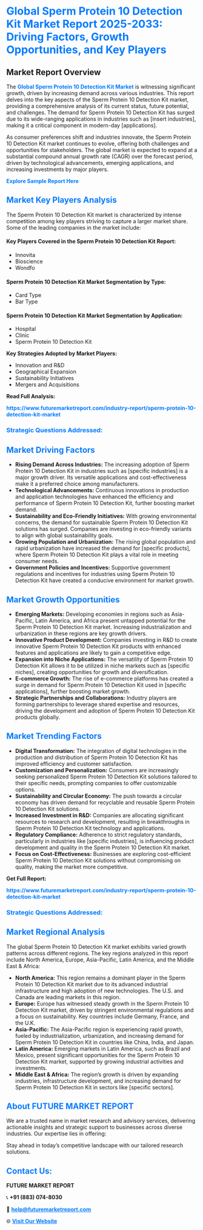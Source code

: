 <h1 style="color: #007BFF;">Global Sperm Protein 10 Detection Kit Market Report 2025-2033: Driving Factors, Growth Opportunities, and Key Players</h1>

<section id="overview">
<h2>Market Report Overview</h2>
<p>The <a href="https://www.futuremarketreport.com/industry-report/sperm-protein-10-detection-kit-market" style="color: #007BFF; text-decoration: none;"><strong>Global Sperm Protein 10 Detection Kit Market</strong></a> is witnessing significant growth, driven by increasing demand across various industries. This report delves into the key aspects of the Sperm Protein 10 Detection Kit market, providing a comprehensive analysis of its current status, future potential, and challenges. The demand for Sperm Protein 10 Detection Kit has surged due to its wide-ranging applications in industries such as [insert industries], making it a critical component in modern-day [applications].</p>
<p>As consumer preferences shift and industries innovate, the Sperm Protein 10 Detection Kit market continues to evolve, offering both challenges and opportunities for stakeholders. The global market is expected to expand at a substantial compound annual growth rate (CAGR) over the forecast period, driven by technological advancements, emerging applications, and increasing investments by major players.</p>
</section>

<section id="overview">
<p><a href="https://www.futuremarketreport.com/request-sample/reportId=123203" style="color: #007BFF; text-decoration: none;"><strong>Explore Sample Report Here</strong></a></p>
</section>

<section id="key-players">
<h2 style="color: #007BFF;">Market Key Players Analysis</h2>
<p>The Sperm Protein 10 Detection Kit market is characterized by intense competition among key players striving to capture a larger market share. Some of the leading companies in the market include:</p>
<h4>Key Players Covered in the Sperm Protein 10 Detection Kit Report:</h4>
<ul><li>Innovita</li><li>Bioscience</li><li>Wondfo</li></ul>
<h4>Sperm Protein 10 Detection Kit Market Segmentation by Type:</h4>
<ul><li>Card Type</li><li>Bar Type</li></ul>

<h4>Sperm Protein 10 Detection Kit Market Segmentation by Application:</h4>
<ul><li>Hospital</li><li>Clinic</li><li>Sperm Protein 10 Detection Kit</li></ul>
<p><strong>Key Strategies Adopted by Market Players:</strong></p>
<ul>
<li>Innovation and R&D</li>
<li>Geographical Expansion</li>
<li>Sustainability Initiatives</li>
<li>Mergers and Acquisitions</li>
</ul>
</section>

<section>
<p><strong>Read Full Analysis: </strong></p><a href="https://www.futuremarketreport.com/industry-report/sperm-protein-10-detection-kit-market" style="color: #007BFF; text-decoration: none;"><strong>https://www.futuremarketreport.com/industry-report/sperm-protein-10-detection-kit-market</strong></a>
<h3 style="color: #007BFF;">Strategic Questions Addressed:</h3>
</section>

<section id="driving-factors">
<h2 style="color: #007BFF;">Market Driving Factors</h2>
<ul>
<li><strong>Rising Demand Across Industries:</strong> The increasing adoption of Sperm Protein 10 Detection Kit in industries such as [specific industries] is a major growth driver. Its versatile applications and cost-effectiveness make it a preferred choice among manufacturers.</li>
<li><strong>Technological Advancements:</strong> Continuous innovations in production and application technologies have enhanced the efficiency and performance of Sperm Protein 10 Detection Kit, further boosting market demand.</li>
<li><strong>Sustainability and Eco-Friendly Initiatives:</strong> With growing environmental concerns, the demand for sustainable Sperm Protein 10 Detection Kit solutions has surged. Companies are investing in eco-friendly variants to align with global sustainability goals.</li>
<li><strong>Growing Population and Urbanization:</strong> The rising global population and rapid urbanization have increased the demand for [specific products], where Sperm Protein 10 Detection Kit plays a vital role in meeting consumer needs.</li>
<li><strong>Government Policies and Incentives:</strong> Supportive government regulations and incentives for industries using Sperm Protein 10 Detection Kit have created a conducive environment for market growth.</li>
</ul>
</section>

<section id="growth-opportunities">
<h2 style="color: #007BFF;">Market Growth Opportunities</h2>
<ul>
<li><strong>Emerging Markets:</strong> Developing economies in regions such as Asia-Pacific, Latin America, and Africa present untapped potential for the Sperm Protein 10 Detection Kit market. Increasing industrialization and urbanization in these regions are key growth drivers.</li>
<li><strong>Innovative Product Development:</strong> Companies investing in R&D to create innovative Sperm Protein 10 Detection Kit products with enhanced features and applications are likely to gain a competitive edge.</li>
<li><strong>Expansion into Niche Applications:</strong> The versatility of Sperm Protein 10 Detection Kit allows it to be utilized in niche markets such as [specific niches], creating opportunities for growth and diversification.</li>
<li><strong>E-commerce Growth:</strong> The rise of e-commerce platforms has created a surge in demand for Sperm Protein 10 Detection Kit used in [specific applications], further boosting market growth.</li>
<li><strong>Strategic Partnerships and Collaborations:</strong> Industry players are forming partnerships to leverage shared expertise and resources, driving the development and adoption of Sperm Protein 10 Detection Kit products globally.</li>
</ul>
</section>

<section id="trending-factors">
<h2 style="color: #007BFF;">Market Trending Factors</h2>
<ul>
<li><strong>Digital Transformation:</strong> The integration of digital technologies in the production and distribution of Sperm Protein 10 Detection Kit has improved efficiency and customer satisfaction.</li>
<li><strong>Customization and Personalization:</strong> Consumers are increasingly seeking personalized Sperm Protein 10 Detection Kit solutions tailored to their specific needs, prompting companies to offer customizable options.</li>
<li><strong>Sustainability and Circular Economy:</strong> The push towards a circular economy has driven demand for recyclable and reusable Sperm Protein 10 Detection Kit solutions.</li>
<li><strong>Increased Investment in R&D:</strong> Companies are allocating significant resources to research and development, resulting in breakthroughs in Sperm Protein 10 Detection Kit technology and applications.</li>
<li><strong>Regulatory Compliance:</strong> Adherence to strict regulatory standards, particularly in industries like [specific industries], is influencing product development and quality in the Sperm Protein 10 Detection Kit market.</li>
<li><strong>Focus on Cost-Effectiveness:</strong> Businesses are exploring cost-efficient Sperm Protein 10 Detection Kit solutions without compromising on quality, making the market more competitive.</li>
</ul>
</section>

<section>
<p><strong>Get Full Report: </strong></p><a href="https://www.futuremarketreport.com/industry-report/sperm-protein-10-detection-kit-market" style="color: #007BFF; text-decoration: none;"><strong>https://www.futuremarketreport.com/industry-report/sperm-protein-10-detection-kit-market</strong></a>
<h3 style="color: #007BFF;">Strategic Questions Addressed:</h3>
</section>


<section id="regional-analysis">
<h2 style="color: #007BFF;">Market Regional Analysis</h2>
<p>The global Sperm Protein 10 Detection Kit market exhibits varied growth patterns across different regions. The key regions analyzed in this report include North America, Europe, Asia-Pacific, Latin America, and the Middle East & Africa:</p>
<ul>
<li><strong>North America:</strong> This region remains a dominant player in the Sperm Protein 10 Detection Kit market due to its advanced industrial infrastructure and high adoption of new technologies. The U.S. and Canada are leading markets in this region.</li>
<li><strong>Europe:</strong> Europe has witnessed steady growth in the Sperm Protein 10 Detection Kit market, driven by stringent environmental regulations and a focus on sustainability. Key countries include Germany, France, and the U.K.</li>
<li><strong>Asia-Pacific:</strong> The Asia-Pacific region is experiencing rapid growth, fueled by industrialization, urbanization, and increasing demand for Sperm Protein 10 Detection Kit in countries like China, India, and Japan.</li>
<li><strong>Latin America:</strong> Emerging markets in Latin America, such as Brazil and Mexico, present significant opportunities for the Sperm Protein 10 Detection Kit market, supported by growing industrial activities and investments.</li>
<li><strong>Middle East & Africa:</strong> The region’s growth is driven by expanding industries, infrastructure development, and increasing demand for Sperm Protein 10 Detection Kit in sectors like [specific sectors].</li>
</ul>
</section>

<footer>
<h2 style="color: #007BFF;">About FUTURE MARKET REPORT</h2>
<p>We are a trusted name in market research and advisory services, delivering actionable insights and strategic support to businesses across diverse industries. Our expertise lies in offering:</p>

<p>Stay ahead in today’s competitive landscape with our tailored research solutions.</p>

<h2 style="color: #007BFF;">Contact Us:</h2>
<p><strong>FUTURE MARKET REPORT</strong></p>
<p>📞 <strong>+91 (883) 074-8030</strong></p>
<p>📧 <strong><a href="mailto:help@futuremarketreport.com" style="color: #007BFF;">help@futuremarketreport.com</a></strong></p>
<p>🌐 <strong><a href="https://www.futuremarketreport.com/" style="color: #007BFF;">Visit Our Website</a></strong></p>
</footer>
